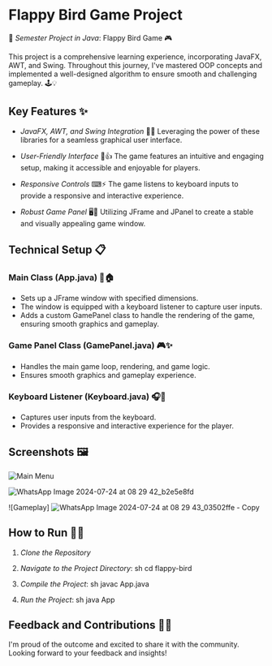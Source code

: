 # Flappy Bird Game Project

🚀 *Semester Project in Java*: Flappy Bird Game 🎮

This project is a comprehensive learning experience, incorporating JavaFX, AWT, and Swing. Throughout this journey, I've mastered OOP concepts and implemented a well-designed algorithm to ensure smooth and challenging gameplay. 🕹💡

## Key Features ✨

- *JavaFX, AWT, and Swing Integration* 🎨🔗
  Leveraging the power of these libraries for a seamless graphical user interface.

- *User-Friendly Interface* 👥👍
  The game features an intuitive and engaging setup, making it accessible and enjoyable for players.

- *Responsive Controls* ⌨⚡
  The game listens to keyboard inputs to provide a responsive and interactive experience.

- *Robust Game Panel* 🖥🔲
  Utilizing JFrame and JPanel to create a stable and visually appealing game window.

## Technical Setup 📋

### Main Class (App.java) 📐🏠

- Sets up a JFrame window with specified dimensions.
- The window is equipped with a keyboard listener to capture user inputs.
- Adds a custom GamePanel class to handle the rendering of the game, ensuring smooth graphics and gameplay.

### Game Panel Class (GamePanel.java) 🎮✨

- Handles the main game loop, rendering, and game logic.
- Ensures smooth graphics and gameplay experience.

### Keyboard Listener (Keyboard.java) 🎧🔑

- Captures user inputs from the keyboard.
- Provides a responsive and interactive experience for the player.

## Screenshots 🖼

![Main Menu]()

![WhatsApp Image 2024-07-24 at 08 29 42_b2e5e8fd](https://github.com/user-attachments/assets/97d7a225-1019-4a4c-a20d-d2477ff4a813)


![Gameplay]
![WhatsApp Image 2024-07-24 at 08 29 43_03502ffe - Copy](https://github.com/user-attachments/assets/472cd117-ac4f-494e-8da2-4b6f3bcb1bd5)



## How to Run 🏃‍♂

1. *Clone the Repository*
   

2. *Navigate to the Project Directory*:
    sh
    cd flappy-bird
    

3. *Compile the Project*:
    sh
    javac App.java
    

4. *Run the Project*:
    sh
    java App
    

## Feedback and Contributions 🌟📣

I'm proud of the outcome and excited to share it with the community. Looking forward to your feedback and insights!